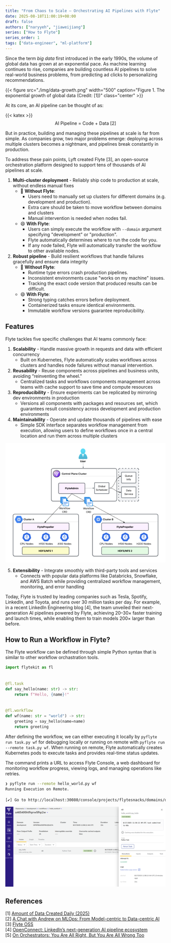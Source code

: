 ```yaml
---
title: "From Chaos to Scale — Orchestrating AI Pipelines with Flyte"
date: 2025-08-18T11:00:19+08:00
draft: false
authors: ["naryyeh", "jiaweijiang"]
series: ["How to Flyte"]
series_order: 1
tags: ["data-engineer", "ml-platform"]
---
```


Since the term *big data* first introduced in the early 1990s, the volume of global data has grown at an exponential pace. As machine learning continues to rise, companies are building countless AI pipelines to solve real-world business problems, from predicting ad clicks to personalizing recommendations.


{{< figure src="./img/data-growth.png" width="500" caption="Figure 1. The exponential growth of global data (Credit: [1])" class="center" >}} 

At its core, an AI pipeline can be thought of as:

{{< katex >}}
$$
\text{AI Pipeline = Code + Data [2]}
$$


But in practice, building and managing these pipelines at scale is far from simple. As
companies grow, two major problems emerge: deploying across multiple clusters becomes a
nightmare, and pipelines break constantly in production.

To address these pain points, Lyft created Flyte [3], an open-source orchestration
platform designed to support tens of thousands of AI pipelines at scale.

1. **Multi-cluster deployment** - Reliably ship code to production at scale, without endless manual fixes
    - 🤕 **Without Flyte**:
        - Users need to manually set up clusters for different domains (e.g. development and production).
        - Extra care should be taken to move workflow between domains and clusters
        - Manual intervention is needed when nodes fail.
    - 😄 **With Flyte**:
        - Users can simply execute the workflow with `--domain` argument specifying "development" or "production".
        - Flyte automatically determines where to run the code for you.
        - If any node failed, Flyte will automatically transfer the workflow to other available nodes.
2. **Robust pipeline** - Build resilient workflows that handle failures gracefully and ensure data integrity
    - 🤕 **Without Flyte**: 
        - Runtime type errors crash production pipelines.
        - Inconsistent environments cause "works on my machine" issues.
        - Tracking the exact code version that produced results can be difficult.
    - 😄 **With Flyte**: 
        - Strong typing catches errors before deployment.
        - Containerized tasks ensure identical environments.
        - Immutable workflow versions guarantee reproducibility.

## Features

Flyte tackles five specific challenges that AI teams commonly face:

1. **Scalability** - Handle massive growth in requests and data with efficient concurrency
    - Built on Kubernetes, Flyte automatically scales workflows across clusters and
    handles node failures without manual intervention.
2. **Reusability** - Reuse components across pipelines and business units, avoiding “reinventing the wheel."
    - Centralized tasks and workflows components management across teams with cache
    support to save time and compute resources
3. **Reproducibility** - Ensure experiments can be replicated by mirroring dev environments in production
    - Versions all components with packages and resources set, which guarantees
    result consistency across development and production environments
4. **Maintainability** - Operate and update thousands of pipelines with ease
    - Simple SDK interface separates workflow management from execution, allowing users
    to define workflows once in a central location and run them across multiple clusters

![multi-region routing](./img/multi_region-routing.png "Figure 2. Flyte multi-region routing setup (Credit: [4])") 

5. **Extensibility** - Integrate smoothly with third-party tools and services
    - Connects with popular data platforms like Databricks, Snowflake, and AWS Batch while
    providing centralized workflow management, monitoring, and error handling

Today, Flyte is trusted by leading companies such as Tesla, Spotify, LinkedIn, and Toyota, and runs over 30 million tasks per day. For example, in a recent LinkedIn Engineering blog [4], the team unveiled their next-generation AI pipelines powered by Flyte, achieving 20–30× faster training and launch times, while enabling them to train models 200× larger than before.


## How to Run a Workflow in Flyte?

The Flyte workflow can be defined through simple Python syntax that is similar to other
workflow orchastration tools.

```python
import flytekit as fl


@fl.task
def say_hello(name: str) -> str:
    return f"Hello, {name}!"


@fl.workflow
def wf(name: str = "world") -> str:
    greeting = say_hello(name=name)
    return greeting
```


After defining the workflow, we can either executing it locally by `pyflyte run task.py
wf` for debugging locally or running on remote with `pyflyte run --remote task.py wf`.
When running on remote, Flyte automatically creates Kubernetes pods to execute tasks and
provides real-time status updates.

The command prints a URL to access Flyte Console, a web dashboard for monitoring workflow
progress, viewing logs, and managing operations like retries.

```sh
❯ pyflyte run --remote hello_world.py wf
Running Execution on Remote.

[✔] Go to http://localhost:30080/console/projects/flytesnacks/domains/development/executions/a465495htfhprw5fhp2w to see execution in the console.
```

![flyte-console](./img/flyte-console.png "Figure 3. Flyte console") 


## References
[1] [Amount of Data Created Daily (2025)](https://explodingtopics.com/blog/data-generated-per-day) <br>
[2] [A Chat with Andrew on MLOps: From Model-centric to Data-centric AI](https://www.youtube.com/watch?v=06-AZXmwHjo) <br>
[3] [Flyte OSS](https://www.union.ai/docs/v1/flyte/user-guide/) <br>
[4] [OpenConnect: LinkedIn’s next-generation AI pipeline ecosystem](https://www.linkedin.com/blog/engineering/infrastructure/openconnect-linkedins-next-generation-ai-pipeline-ecosystem) <br>
[5] [On Orchestrators: You Are All Right, But You Are All Wrong Too](https://dlthub.com/blog/on-orchestrators) <br>
